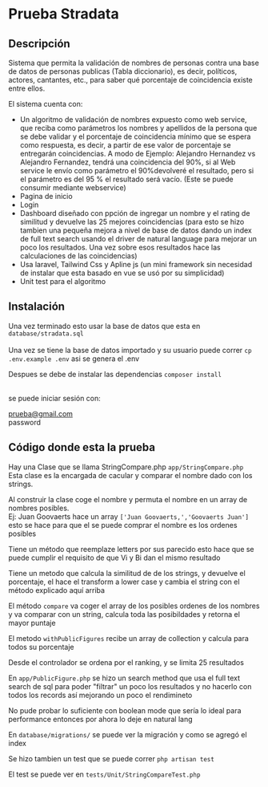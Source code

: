 # Prueba Stradata

## Descripción
Sistema que permita la validación de nombres de personas contra una base de datos de personas publicas (Tabla diccionario), 
es decir, políticos, actores, cantantes, etc., para saber qué porcentaje de
coincidencia existe entre ellos.

El sistema cuenta con: 
- Un algoritmo de validación de nombres expuesto como web service, que
  reciba como parámetros los nombres y apellidos de la persona que se debe
  validar y el porcentaje de coincidencia mínimo que se espera como
  respuesta, es decir, a partir de ese valor de porcentaje se entregarán
  coincidencias. A modo de Ejemplo: Alejandro Hernandez vs Alejandro
  Fernandez, tendrá una coincidencia del 90%, si al Web service le envío
  como parámetro el 90%devolveré el resultado, pero si el parámetro es del
  95 % el resultado será vacío. (Este se puede consumir mediante webservice)
- Pagina de inicio 
- Login
- Dashboard diseñado con ppción de ingregar un nombre y el rating de similitud y devuelve las 25 mejores coincidencias
(para esto se hizo tambien una pequeña mejora a nivel de base de datos dando un index de full text search usando el driver de natural language 
para mejorar un poco los resultados. Una vez sobre esos resultados hace las calculaciones de las coincidencias)
- Usa laravel, Tailwind Css y Apline js (un mini framework sin necesidad de instalar que esta basado en vue se usó por su simplicidad)
- Unit test para el algoritmo

## Instalación

Una vez terminado esto usar la base de datos que esta en <br>
`database/stradata.sql` <br>
<br>
Una vez se tiene la base de datos importado y su usuario puede correr
`cp .env.example .env` asi se genera el .env
 
Despues se debe de instalar las dependencias 
`composer install` <br> <br>

se puede iniciar sesión con: <br>

prueba@gmail.com <br>
password

## Código donde esta la prueba

Hay una Clase que se llama StringCompare.php
`app/StringCompare.php` <br>
Esta clase es la encargada de cacular y comparar el nombre dado con los strings.

Al construir la clase coge el nombre y permuta el nombre en un array de nombres posibles. <br>
Ej: Juan Goovaerts hace un array `['Juan Goovaerts,','Goovaerts Juan']` esto se hace para que el
se puede comprar el nombre es los ordenes posibles

Tiene un método que reemplaze letters por sus parecido esto hace que se puede cumplir el requisito de que Vi y Bi dan el mismo resultado

Tiene un metodo que calcula la similitud de de los strings, y devuelve el porcentaje, el hace el transform a lower case y cambia el string con el método explicado aquí arriba

El método `compare` va coger el array de los posibles ordenes de los nombres y va comparar con un string, calcula toda las posibildades y retorna el mayor puntaje

El metodo `withPublicFigures` recibe un array de collection y calcula para todos su porcentaje

Desde el controlador se ordena por el ranking, y se limita 25 resultados

En `app/PublicFigure.php`  se hizo un search method que usa el full text search de sql para poder "filtrar" un poco los resultados y no hacerlo con todos los records así mejorando un poco el rendimineto

No pude probar lo suficiente con boolean mode que sería lo ideal para performance entonces por ahora lo deje en natural lang

En `database/migrations/` se puede ver la migración y como se agregó el index


Se hizo tambien un test que se puede correr 
`php artisan test`

El test se puede ver en
`tests/Unit/StringCompareTest.php`

